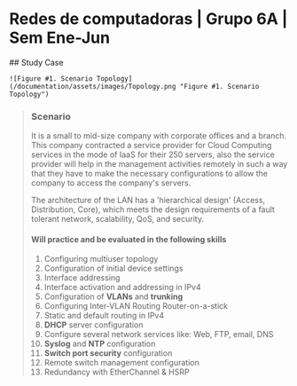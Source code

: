 
# **Redes de computadoras** | Grupo 6A | Sem Ene-Jun

## Study Case

	![Figure #1. Scenario Topology](/documentation/assets/images/Topology.png "Figure #1. Scenario Topology")

> ### Scenario
>
> It is a small to mid-size company with corporate offices and a branch. This company contracted a
> service provider for Cloud Computing services in the mode of IaaS for their 250 servers, also the
> service provider will help in the management activities remotely in such a way that they have to make
> the necessary configurations to allow the company to access the company's servers.
>
> The architecture of the LAN has a 'hierarchical design' (Access, Distribution, Core), which meets the
> design requirements of a fault tolerant network, scalability, QoS, and security.
> 
> #### Will practice and be evaluated in the following skills
> 
> 1. Configuring multiuser topology 
> 2. Configuration of initial device settings
> 3. Interface addressing
> 4. Interface activation and addressing in IPv4
> 5. Configuration of **VLANs** and **trunking**
> 6. Configuring Inter-VLAN Routing Router-on-a-stick
> 7. Static and default routing in IPv4
> 8. **DHCP** server configuration
> 9. Configure several network services like: Web, FTP, email, DNS
> 10. **Syslog** and **NTP** configuration
> 11. **Switch port security** configuration
> 12. Remote switch management configuration
> 13. Redundancy with EtherChannel & HSRP


